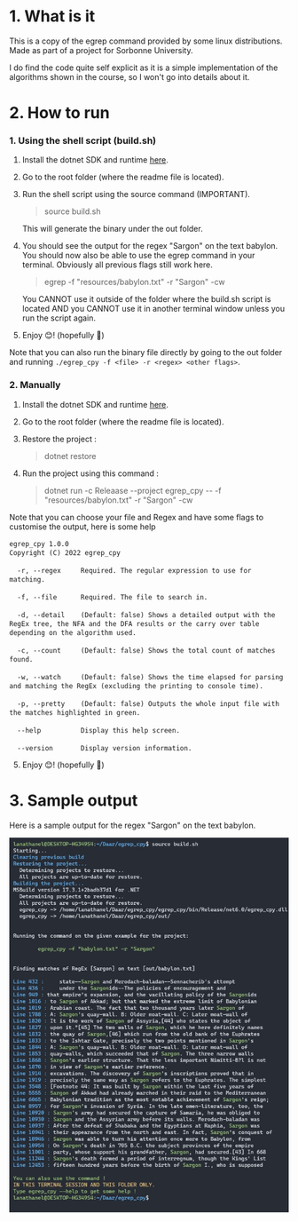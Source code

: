 # 1. What is it
This is a copy of the egrep command provided by some linux distributions. Made as part of a project for Sorbonne University.

I do find the code quite self explicit as it is a simple implementation of the algorithms shown in the course, so I won't go into details about it.

# 2. How to run

### 1. Using the shell script (build.sh)

1. Install the dotnet SDK and runtime [here](https://dotnet.microsoft.com/en-us/download).
2. Go to the root folder (where the readme file is located).
3. Run the shell script using the source command (IMPORTANT).

    > source build.sh

    This will generate the binary under the out folder.

4. You should see the output for the regex "Sargon" on the text babylon. 
    You should now also be able to use the egrep command in your terminal. Obviously all previous flags still work here.

    > egrep -f "resources/babylon.txt" -r "Sargon" -cw

    You CANNOT use it outside of the folder where the build.sh script is located AND you CANNOT use it in another terminal window unless you run the script again.

5. Enjoy 😊! (hopefully 🤞)

Note that you can also run the binary file directly by going to the out folder and running ```./egrep_cpy -f <file> -r <regex> <other flags>```. 

### 2. Manually

1. Install the dotnet SDK and runtime [here](https://dotnet.microsoft.com/en-us/download).
2. Go to the root folder (where the readme file is located).
3. Restore the project :

    > dotnet restore

4. Run the project using this command :

    > dotnet run -c Releaase --project egrep_cpy -- -f "resources/babylon.txt" -r "Sargon" -cw

Note that you can choose your file and Regex and have some flags to customise the output, here is some help

```
egrep_cpy 1.0.0
Copyright (C) 2022 egrep_cpy

  -r, --regex     Required. The regular expression to use for matching.

  -f, --file      Required. The file to search in.

  -d, --detail    (Default: false) Shows a detailed output with the RegEx tree, the NFA and the DFA results or the carry over table depending on the algorithm used.

  -c, --count     (Default: false) Shows the total count of matches found.

  -w, --watch     (Default: false) Shows the time elapsed for parsing and matching the RegEx (excluding the printing to console time).

  -p, --pretty    (Default: false) Outputs the whole input file with the matches highlighted in green.

  --help          Display this help screen.

  --version       Display version information. 
```



5. Enjoy 😊! (hopefully 🤞)

# 3. Sample output

Here is a sample output for the regex "Sargon" on the text babylon.


![Sample output](SampleOutput.jpg)